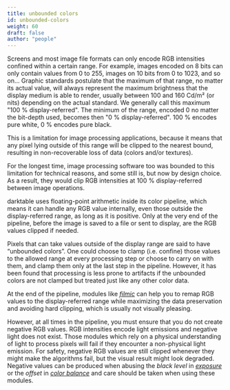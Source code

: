 ```yaml
---
title: unbounded colors
id: unbounded-colors
weight: 60
draft: false
author: "people"
---
```


Screens and most image file formats can only encode RGB intensities confined within a certain range. For example, images encoded on 8 bits can only contain values from 0 to 255, images on 10 bits from 0 to 1023, and so on… Graphic standards postulate that the maximum of that range, no matter its actual value, will always represent the maximum brightness that the display medium is able to render, usually between 100 and 160 Cd/m² (or nits) depending on the actual standard. We generally call this maximum "100 % display-referred". The minimum of the range, encoded 0 no matter the bit-depth used, becomes then "0 % display-referred". 100 % encodes pure white, 0 % encodes pure black.

This is a limitation for image processing applications, because it means that any pixel lying outside of this range will be clipped to the nearest bound, resulting in non-recoverable loss of data (colors and/or textures).

For the longest time, image processing software too was bounded to this limitation for technical reasons, and some still is, but now by design choice. As a result, they would clip RGB intensities at 100 % display-referred between image operations.

darktable uses floating-point arithmetic inside its color pipeline, which means it can handle any RGB value internally, even those outside the display-referred range, as long as it is positive. Only at the very end of the pipeline, before the image is saved to a file or sent to display, are the RGB values clipped if needed.

Pixels that can take values outside of the display range are said to have “unbounded colors”. One could choose to clamp (i.e. confine) those values to the allowed range at every processing step or choose to carry on with them, and clamp them only at the last step in the pipeline. However, it has been found that processing is less prone to artifacts if the unbounded colors are not clamped but treated just like any other color data.

At the end of the pipeline, modules like [_filmic_](../../module-reference/processing-modules/filmic-rgb.md) can help you to remap RGB values to the display-referred range while maximizing the data preservation and avoiding hard clipping, which is usually not visually pleasing.

However, at all times in the pipeline, you must ensure that you do not create negative RGB values. RGB intensities encode light emissions and negative light does not exist. Those modules which rely on a physical understanding of light to process pixels will fail if they encounter a non-physical light emission. For safety, negative RGB values are still clipped whenever they might make the algorithms fail, but the visual result might look degraded. Negative values can be produced when abusing the _black level_ in [_exposure_](../../module-reference/processing-modules/exposure.md) or the _offset_ in [_color balance_](../../module-reference/processing-modules/color-balance.md) and care should be taken when using these modules.
